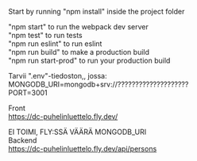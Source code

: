 Start by running "npm install" inside the project folder  
  
"npm start" to run the webpack dev server  
"npm test" to run tests  
"npm run eslint" to run eslint  
"npm run build" to make a production build  
"npm run start-prod" to run your production build  
  
Tarvii ".env"-tiedoston,, jossa:  
MONGODB_URI=mongodb+srv://????????????????????  
PORT=3001  



Front  
https://dc-puhelinluettelo.fly.dev/  


EI TOIMI, FLY:SSÄ VÄÄRÄ MONGODB_URI  
Backend  
https://dc-puhelinluettelo.fly.dev/api/persons  
